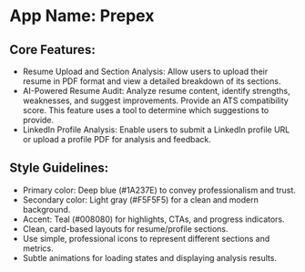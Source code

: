 # **App Name**: Prepex

## Core Features:

- Resume Upload and Section Analysis: Allow users to upload their resume in PDF format and view a detailed breakdown of its sections.
- AI-Powered Resume Audit: Analyze resume content, identify strengths, weaknesses, and suggest improvements. Provide an ATS compatibility score. This feature uses a tool to determine which suggestions to provide.
- LinkedIn Profile Analysis: Enable users to submit a LinkedIn profile URL or upload a profile PDF for analysis and feedback.

## Style Guidelines:

- Primary color: Deep blue (#1A237E) to convey professionalism and trust.
- Secondary color: Light gray (#F5F5F5) for a clean and modern background.
- Accent: Teal (#008080) for highlights, CTAs, and progress indicators.
- Clean, card-based layouts for resume/profile sections.
- Use simple, professional icons to represent different sections and metrics.
- Subtle animations for loading states and displaying analysis results.
